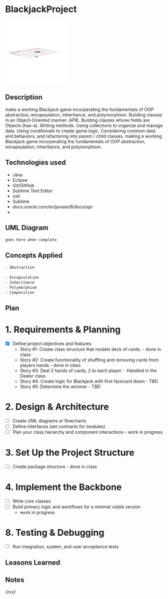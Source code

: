 # BlackjackProject


 ![Blackjack Diagram](images/Blackjackpic.png)



## Description
make a working Blackjack game incorperating the fundamentals of OOP abstraction, encapsulation, inheritance, and polymorphism. 
Building classes in an Object-Oriented manner: APIE.
Building classes whose fields are Objects (has-a).
Writing methods.
Using collections to organize and manage data.
Using conditionals to create game logic.
Considering common data and behaviors, and refactoring into parent / child classes.
making a working Blackjack game incorperating the fundamentals of OOP abstraction, encapsulation, inheritance, and polymorphism. 

## Technologies used
 - Java
 - Eclipse
 - Git/GitHub
 - Sublime Text Editor
 - zsh
 - Sublime
 - docs.oracle.com/en/javase/8/docs/api
 - 

## UML Diagram

    goes here when complete




 ## Concepts Applied

    - Abstraction

    - Encapsulation
    - Inheritance
    - Polymorphism
    - Composition

## Plan

# 1. Requirements & Planning
- [x] Define project objectives and features
     - Story #1: Create class structure that models deck of cards. - done in class
     - Story #2: Create functionality of shuffling and removing cards from players hands - done in class
     - Story #3: Deal 2 hands of cards, 2 to each player. - Handled in the Dealer class. 
     - Story #4: Create logic for Blackjack with first facecard down - TBD
     - Story #5: Determine the winnner - TBD

# 2. Design & Architecture
- [ ] Create UML diagrams or flowcharts
- [ ] Define interfaces (set contracts for modules)
- [ ] Plan your class hierarchy and component interactions
        - work in progress

# 3. Set Up the Project Structure
- [ ] Create package structure  - done in class


# 4. Implement the Backbone
- [ ] Write core classes
- [ ] Build primary logic and workflows for a minimal viable version
    - work in progress

# 8. Testing & Debugging
- [ ] Run integration, system, and user acceptance tests



## Leasons Learned






## Notes



/zvz/

